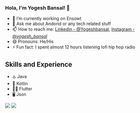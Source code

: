 ### Hola, I'm Yogesh Bansal! 👋

- 🔭 I’m currently working on Ensowt
- 💬 Ask me about Andorid or any tech related stuff
- 📫 How to reach me: [Linkedin - @Yogeshbansal](https://www.linkedin.com/in/yogesh-bansal-988a87155/), [Instagram - @_yogesh_bansal_](https://www.instagram.com/_yogesh_bansal_/)
- 😄 Pronouns: He/His
- ⚡ Fun fact: I spent almost 12 hours listening lofi hip hop radio

## Skills and Experience
* ♨️ Java
* 📱 Kotlin
* 👨‍💻 Flutter
* 🖥️ Json

<img src="https://github-readme-stats.vercel.app/api/top-langs/?username=yogesh-7&amp;theme=dark&amp;hide_langs_below=1%22%20style=%22max-width:100%">
<img src="https://github-readme-stats.vercel.app/api?username=yogesh-7&&show_icons=true&title_color=ffffff&icon_color=79FE96&text_color=daf7dc&bg_color=191919">

